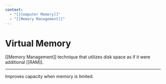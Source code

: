 ```yaml
---
context:
  - "[[Computer Memory]]"
  - "[[Memory Management]]"
---
```


# Virtual Memory

[[Memory Management]] technique that utilizes disk space as if it were additional [[RAM]].

---

Improves capacity when memory is limited.
